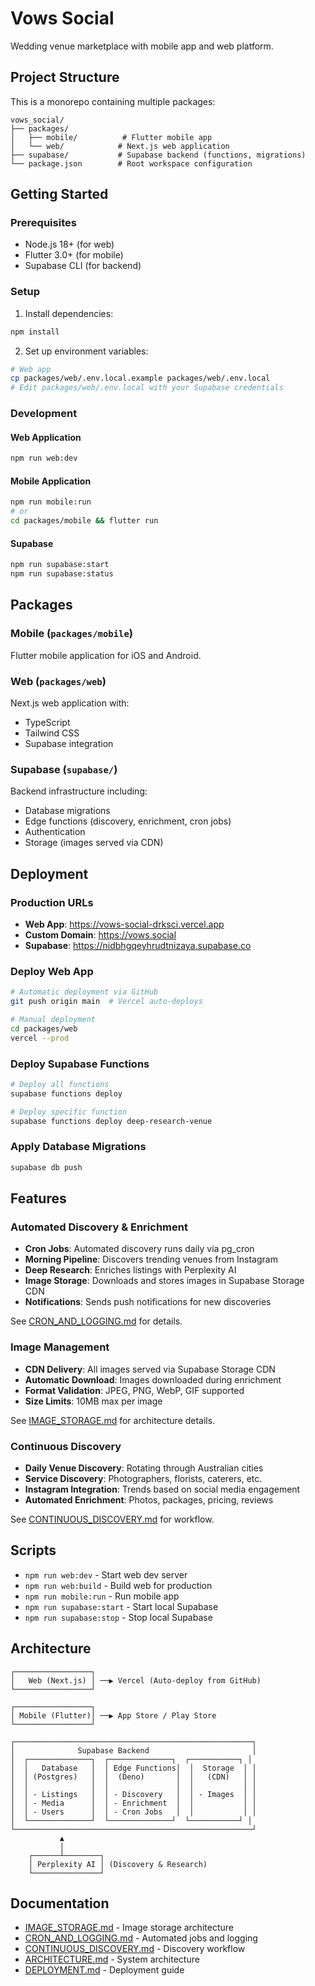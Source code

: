 # Vows Social

Wedding venue marketplace with mobile app and web platform.

## Project Structure

This is a monorepo containing multiple packages:

```
vows_social/
├── packages/
│   ├── mobile/          # Flutter mobile app
│   └── web/            # Next.js web application
├── supabase/           # Supabase backend (functions, migrations)
└── package.json        # Root workspace configuration
```

## Getting Started

### Prerequisites

- Node.js 18+ (for web)
- Flutter 3.0+ (for mobile)
- Supabase CLI (for backend)

### Setup

1. Install dependencies:
```bash
npm install
```

2. Set up environment variables:
```bash
# Web app
cp packages/web/.env.local.example packages/web/.env.local
# Edit packages/web/.env.local with your Supabase credentials
```

### Development

#### Web Application
```bash
npm run web:dev
```

#### Mobile Application
```bash
npm run mobile:run
# or
cd packages/mobile && flutter run
```

#### Supabase
```bash
npm run supabase:start
npm run supabase:status
```

## Packages

### Mobile (`packages/mobile`)
Flutter mobile application for iOS and Android.

### Web (`packages/web`)
Next.js web application with:
- TypeScript
- Tailwind CSS
- Supabase integration

### Supabase (`supabase/`)
Backend infrastructure including:
- Database migrations
- Edge functions (discovery, enrichment, cron jobs)
- Authentication
- Storage (images served via CDN)

## Deployment

### Production URLs
- **Web App**: https://vows-social-drksci.vercel.app
- **Custom Domain**: https://vows.social
- **Supabase**: https://nidbhgqeyhrudtnizaya.supabase.co

### Deploy Web App
```bash
# Automatic deployment via GitHub
git push origin main  # Vercel auto-deploys

# Manual deployment
cd packages/web
vercel --prod
```

### Deploy Supabase Functions
```bash
# Deploy all functions
supabase functions deploy

# Deploy specific function
supabase functions deploy deep-research-venue
```

### Apply Database Migrations
```bash
supabase db push
```

## Features

### Automated Discovery & Enrichment
- **Cron Jobs**: Automated discovery runs daily via pg_cron
- **Morning Pipeline**: Discovers trending venues from Instagram
- **Deep Research**: Enriches listings with Perplexity AI
- **Image Storage**: Downloads and stores images in Supabase Storage CDN
- **Notifications**: Sends push notifications for new discoveries

See [CRON_AND_LOGGING.md](CRON_AND_LOGGING.md) for details.

### Image Management
- **CDN Delivery**: All images served via Supabase Storage CDN
- **Automatic Download**: Images downloaded during enrichment
- **Format Validation**: JPEG, PNG, WebP, GIF supported
- **Size Limits**: 10MB max per image

See [IMAGE_STORAGE.md](IMAGE_STORAGE.md) for architecture details.

### Continuous Discovery
- **Daily Venue Discovery**: Rotating through Australian cities
- **Service Discovery**: Photographers, florists, caterers, etc.
- **Instagram Integration**: Trends based on social media engagement
- **Automated Enrichment**: Photos, packages, pricing, reviews

See [CONTINUOUS_DISCOVERY.md](packages/mobile/CONTINUOUS_DISCOVERY.md) for workflow.

## Scripts

- `npm run web:dev` - Start web dev server
- `npm run web:build` - Build web for production
- `npm run mobile:run` - Run mobile app
- `npm run supabase:start` - Start local Supabase
- `npm run supabase:stop` - Stop local Supabase

## Architecture

```
┌─────────────────┐
│   Web (Next.js) │ ──▶ Vercel (Auto-deploy from GitHub)
└─────────────────┘

┌─────────────────┐
│ Mobile (Flutter)│ ──▶ App Store / Play Store
└─────────────────┘

┌─────────────────────────────────────────────────────┐
│              Supabase Backend                       │
│  ┌──────────────┐  ┌──────────────┐  ┌───────────┐ │
│  │   Database   │  │ Edge Functions│  │  Storage  │ │
│  │ (Postgres)   │  │  (Deno)       │  │   (CDN)   │ │
│  │              │  │               │  │           │ │
│  │ - Listings   │  │ - Discovery   │  │ - Images  │ │
│  │ - Media      │  │ - Enrichment  │  │           │ │
│  │ - Users      │  │ - Cron Jobs   │  │           │ │
│  └──────────────┘  └──────────────┘  └───────────┘ │
└─────────────────────────────────────────────────────┘
           ▲
           │
    ┌──────┴────────┐
    │ Perplexity AI │ (Discovery & Research)
    └───────────────┘
```

## Documentation

- [IMAGE_STORAGE.md](IMAGE_STORAGE.md) - Image storage architecture
- [CRON_AND_LOGGING.md](CRON_AND_LOGGING.md) - Automated jobs and logging
- [CONTINUOUS_DISCOVERY.md](packages/mobile/CONTINUOUS_DISCOVERY.md) - Discovery workflow
- [ARCHITECTURE.md](packages/mobile/ARCHITECTURE.md) - System architecture
- [DEPLOYMENT.md](packages/mobile/DEPLOYMENT.md) - Deployment guide
